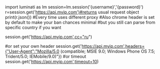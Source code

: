 import luminati as lm
session=lm.session('{username}','{password}')
r=session.get('https://api.myip.com')#returns usual request object
print(r.json())
#Every time uses different proxy
#Also chrome header is set by default to make your ban chances minimal
#but you still can parse from specific country if you want

session.get('https://api.myip.com',cc="ru")

#or set your own header
session.get('https://api.myip.com',headers={"User-Agent":"Mozilla/5.0 (compatible; MSIE 9.0; Windows Phone OS 7.5; Trident/5.0; IEMobile/9.0)"})
#or timeout
session.get('https://api.myip.com',timeout=10)